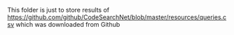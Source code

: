 This folder is just to store results of https://github.com/github/CodeSearchNet/blob/master/resources/queries.csv which was downloaded from Github